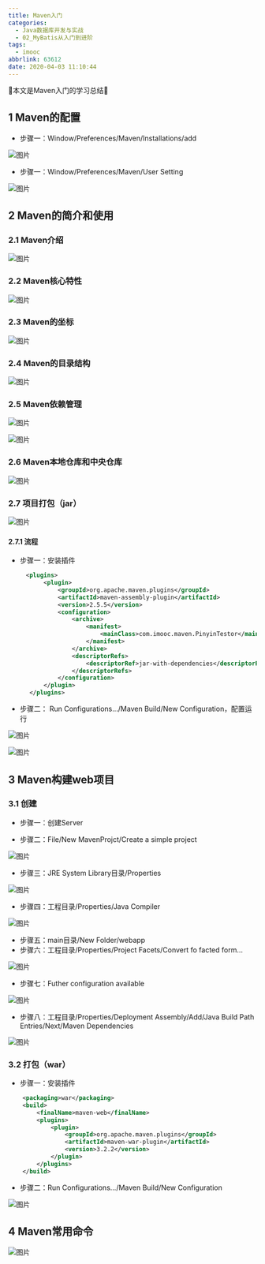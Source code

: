 ```yaml
---
title: Maven入门
categories:
  - Java数据库开发与实战
  - 02_MyBatis从入门到进阶
tags:
  - imooc
abbrlink: 63612
date: 2020-04-03 11:10:44
---
```


:star2:本文是Maven入门的学习总结:star2:

<!-- more -->

## 1 Maven的配置

- 步骤一：Window/Preferences/Maven/Installations/add

![图片](/images/032_02_001.png)

- 步骤一：Window/Preferences/Maven/User Setting

![图片](/images/032_02_002.png)

## 2 Maven的简介和使用

### 2.1 Maven介绍

![图片](/images/032_02_01.png)

### 2.2 Maven核心特性

![图片](/images/032_02_02.png)

### 2.3 Maven的坐标

![图片](/images/032_02_03.png)

### 2.4 Maven的目录结构

![图片](/images/032_02_04.png)

### 2.5 Maven依赖管理

![图片](/images/032_02_05.png)

![图片](/images/032_02_06.png)

### 2.6 Maven本地仓库和中央仓库

![图片](/images/032_02_07.png)

### 2.7 项目打包（jar）

![图片](/images/032_02_08.png)

#### 2.7.1 流程

- 步骤一：安装插件

```xml
     <plugins>
          <plugin>
              <groupId>org.apache.maven.plugins</groupId>
              <artifactId>maven-assembly-plugin</artifactId>
              <version>2.5.5</version>
              <configuration>
                  <archive>
                      <manifest>
                          <mainClass>com.imooc.maven.PinyinTestor</mainClass>
                      </manifest>
                  </archive>
                  <descriptorRefs>
                      <descriptorRef>jar-with-dependencies</descriptorRef>
                  </descriptorRefs>
              </configuration>
          </plugin>
      </plugins>
```

- 步骤二： Run Configurations.../Maven Build/New Configuration，配置运行

![图片](/images/032_02_09.png)

![图片](/images/032_02_10.png)

## 3 Maven构建web项目

### 3.1 创建

- 步骤一：创建Server

- 步骤二：File/New MavenProjct/Create a simple project

![图片](/images/032_02_11.png)

- 步骤三：JRE System Library目录/Properties

![图片](/images/032_02_12.png)

- 步骤四：工程目录/Properties/Java Compiler

![图片](/images/032_02_13.png)

- 步骤五：main目录/New Folder/webapp
- 步骤六：工程目录/Properties/Project Facets/Convert fo facted form...

![图片](/images/032_02_14.png)

- 步骤七：Futher configuration available

![图片](/images/032_02_15.png)

- 步骤八：工程目录/Properties/Deployment Assembly/Add/Java Build Path Entries/Next/Maven Dependencies

![图片](/images/032_02_16.png)

### 3.2 打包（war）

- 步骤一：安装插件

```xml
    <packaging>war</packaging>
    <build>
        <finalName>maven-web</finalName>
        <plugins>
            <plugin>
                <groupId>org.apache.maven.plugins</groupId>
                <artifactId>maven-war-plugin</artifactId>
                <version>3.2.2</version>
            </plugin>
        </plugins>
    </build>
```

- 步骤二：Run Configurations.../Maven Build/New Configuration

![图片](/images/032_02_17.png)

## 4 Maven常用命令

![图片](/images/032_02_18.png)
